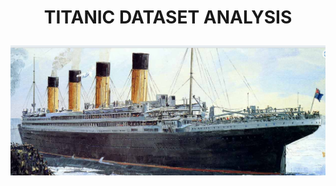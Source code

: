 # <P align ="center"> TITANIC DATASET ANALYSIS
![](https://github.com/AnietieJohnson/TITANIC-DATASETS-ANALYSIS-USING-DUCKDB-SQL/blob/main/Screenshot%20(633).png)
